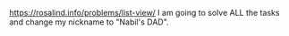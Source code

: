https://rosalind.info/problems/list-view/
I am going to solve ALL the tasks and change my nickname to "Nabil's DAD".
